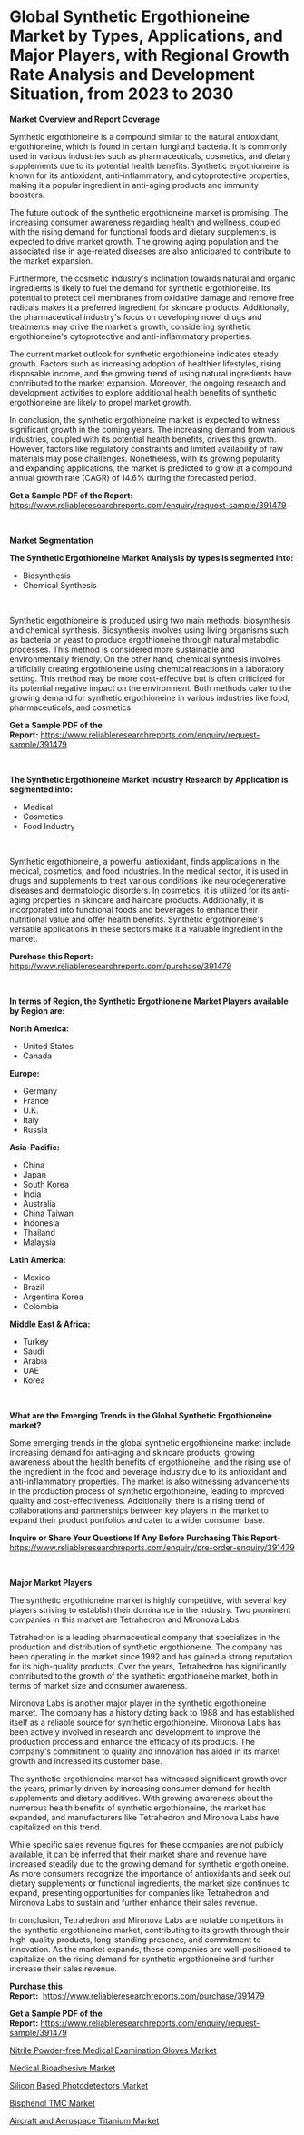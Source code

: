 <p><h1>Global Synthetic Ergothioneine Market by Types, Applications, and Major Players, with Regional Growth Rate Analysis and Development Situation, from 2023 to 2030</h1></p><p><strong>Market Overview and Report Coverage</strong></p>
<p><p>Synthetic ergothioneine is a compound similar to the natural antioxidant, ergothioneine, which is found in certain fungi and bacteria. It is commonly used in various industries such as pharmaceuticals, cosmetics, and dietary supplements due to its potential health benefits. Synthetic ergothioneine is known for its antioxidant, anti-inflammatory, and cytoprotective properties, making it a popular ingredient in anti-aging products and immunity boosters.</p><p>The future outlook of the synthetic ergothioneine market is promising. The increasing consumer awareness regarding health and wellness, coupled with the rising demand for functional foods and dietary supplements, is expected to drive market growth. The growing aging population and the associated rise in age-related diseases are also anticipated to contribute to the market expansion.</p><p>Furthermore, the cosmetic industry's inclination towards natural and organic ingredients is likely to fuel the demand for synthetic ergothioneine. Its potential to protect cell membranes from oxidative damage and remove free radicals makes it a preferred ingredient for skincare products. Additionally, the pharmaceutical industry's focus on developing novel drugs and treatments may drive the market's growth, considering synthetic ergothioneine's cytoprotective and anti-inflammatory properties.</p><p>The current market outlook for synthetic ergothioneine indicates steady growth. Factors such as increasing adoption of healthier lifestyles, rising disposable income, and the growing trend of using natural ingredients have contributed to the market expansion. Moreover, the ongoing research and development activities to explore additional health benefits of synthetic ergothioneine are likely to propel market growth.</p><p>In conclusion, the synthetic ergothioneine market is expected to witness significant growth in the coming years. The increasing demand from various industries, coupled with its potential health benefits, drives this growth. However, factors like regulatory constraints and limited availability of raw materials may pose challenges. Nonetheless, with its growing popularity and expanding applications, the market is predicted to grow at a compound annual growth rate (CAGR) of 14.6% during the forecasted period.</p></p>
<p><strong>Get a Sample PDF of the Report:</strong> <a href="https://www.reliableresearchreports.com/enquiry/request-sample/391479">https://www.reliableresearchreports.com/enquiry/request-sample/391479</a></p>
<p>&nbsp;</p>
<p><strong>Market Segmentation</strong></p>
<p><strong>The Synthetic Ergothioneine Market Analysis by types is segmented into:</strong></p>
<p><ul><li>Biosynthesis</li><li>Chemical Synthesis</li></ul></p>
<p>&nbsp;</p>
<p><p>Synthetic ergothioneine is produced using two main methods: biosynthesis and chemical synthesis. Biosynthesis involves using living organisms such as bacteria or yeast to produce ergothioneine through natural metabolic processes. This method is considered more sustainable and environmentally friendly. On the other hand, chemical synthesis involves artificially creating ergothioneine using chemical reactions in a laboratory setting. This method may be more cost-effective but is often criticized for its potential negative impact on the environment. Both methods cater to the growing demand for synthetic ergothioneine in various industries like food, pharmaceuticals, and cosmetics.</p></p>
<p><strong>Get a Sample PDF of the Report:</strong>&nbsp;<a href="https://www.reliableresearchreports.com/enquiry/request-sample/391479">https://www.reliableresearchreports.com/enquiry/request-sample/391479</a></p>
<p>&nbsp;</p>
<p><strong>The Synthetic Ergothioneine Market Industry Research by Application is segmented into:</strong></p>
<p><ul><li>Medical</li><li>Cosmetics</li><li>Food Industry</li></ul></p>
<p>&nbsp;</p>
<p><p>Synthetic ergothioneine, a powerful antioxidant, finds applications in the medical, cosmetics, and food industries. In the medical sector, it is used in drugs and supplements to treat various conditions like neurodegenerative diseases and dermatologic disorders. In cosmetics, it is utilized for its anti-aging properties in skincare and haircare products. Additionally, it is incorporated into functional foods and beverages to enhance their nutritional value and offer health benefits. Synthetic ergothioneine's versatile applications in these sectors make it a valuable ingredient in the market.</p></p>
<p><strong>Purchase this Report:</strong>&nbsp; <a href="https://www.reliableresearchreports.com/purchase/391479">https://www.reliableresearchreports.com/purchase/391479</a></p>
<p>&nbsp;</p>
<p><strong>In terms of Region, the Synthetic Ergothioneine Market Players available by Region are:</strong></p>
<p>
    <p> <strong> North America: </strong>
        <ul>
            <li>United States</li>
            <li>Canada</li>
        </ul>
        </p> 
    <p> <strong> Europe: </strong>
        <ul>
            <li>Germany</li>
            <li>France</li>
            <li>U.K.</li>
            <li>Italy</li>
            <li>Russia</li>
        </ul>
        </p> 
    <p> <strong> Asia-Pacific: </strong>
        <ul>
            <li>China</li>
            <li>Japan</li>
            <li>South Korea</li>
            <li>India</li>
            <li>Australia</li>
            <li>China Taiwan</li>
            <li>Indonesia</li>
            <li>Thailand</li>
            <li>Malaysia</li>
        </ul>
        </p> 
    <p> <strong> Latin America: </strong>
        <ul>
            <li>Mexico</li>
            <li>Brazil</li>
            <li>Argentina Korea</li>
            <li>Colombia</li>
        </ul>
        </p> 
    <p> <strong> Middle East & Africa: </strong>
        <ul>
            <li>Turkey</li>
            <li>Saudi</li>
            <li>Arabia</li>
            <li>UAE</li>
            <li>Korea</li>
        </ul>
    </p>
    </p>
<p>&nbsp;</p>
<p><strong>What are the Emerging Trends in the Global Synthetic Ergothioneine market?</strong></p>
<p><p>Some emerging trends in the global synthetic ergothioneine market include increasing demand for anti-aging and skincare products, growing awareness about the health benefits of ergothioneine, and the rising use of the ingredient in the food and beverage industry due to its antioxidant and anti-inflammatory properties. The market is also witnessing advancements in the production process of synthetic ergothioneine, leading to improved quality and cost-effectiveness. Additionally, there is a rising trend of collaborations and partnerships between key players in the market to expand their product portfolios and cater to a wider consumer base.</p></p>
<p><strong>Inquire or Share Your Questions If Any Before Purchasing This Report</strong>- <a href="https://www.reliableresearchreports.com/enquiry/pre-order-enquiry/391479">https://www.reliableresearchreports.com/enquiry/pre-order-enquiry/391479</a></p>
<p>&nbsp;</p>
<p><strong>Major Market Players</strong></p>
<p><p>The synthetic ergothioneine market is highly competitive, with several key players striving to establish their dominance in the industry. Two prominent companies in this market are Tetrahedron and Mironova Labs.</p><p>Tetrahedron is a leading pharmaceutical company that specializes in the production and distribution of synthetic ergothioneine. The company has been operating in the market since 1992 and has gained a strong reputation for its high-quality products. Over the years, Tetrahedron has significantly contributed to the growth of the synthetic ergothioneine market, both in terms of market size and consumer awareness.</p><p>Mironova Labs is another major player in the synthetic ergothioneine market. The company has a history dating back to 1988 and has established itself as a reliable source for synthetic ergothioneine. Mironova Labs has been actively involved in research and development to improve the production process and enhance the efficacy of its products. The company's commitment to quality and innovation has aided in its market growth and increased its customer base.</p><p>The synthetic ergothioneine market has witnessed significant growth over the years, primarily driven by increasing consumer demand for health supplements and dietary additives. With growing awareness about the numerous health benefits of synthetic ergothioneine, the market has expanded, and manufacturers like Tetrahedron and Mironova Labs have capitalized on this trend.</p><p>While specific sales revenue figures for these companies are not publicly available, it can be inferred that their market share and revenue have increased steadily due to the growing demand for synthetic ergothioneine. As more consumers recognize the importance of antioxidants and seek out dietary supplements or functional ingredients, the market size continues to expand, presenting opportunities for companies like Tetrahedron and Mironova Labs to sustain and further enhance their sales revenue.</p><p>In conclusion, Tetrahedron and Mironova Labs are notable competitors in the synthetic ergothioneine market, contributing to its growth through their high-quality products, long-standing presence, and commitment to innovation. As the market expands, these companies are well-positioned to capitalize on the rising demand for synthetic ergothioneine and further increase their sales revenue.</p></p>
<p><strong>Purchase this Report:</strong>&nbsp;&nbsp;<a href="https://www.reliableresearchreports.com/purchase/391479">https://www.reliableresearchreports.com/purchase/391479</a></p>
<p></p>
<p><strong>Get a Sample PDF of the Report:</strong>&nbsp;<a href="https://www.reliableresearchreports.com/enquiry/request-sample/391479">https://www.reliableresearchreports.com/enquiry/request-sample/391479</a></p>
<p><p><a href="https://medium.com/@v8581137/nitrile-powder-free-medical-examination-gloves-market-size-market-outlook-and-market-forecast-9aed00cfcc62">Nitrile Powder-free Medical Examination Gloves Market</a></p><p><a href="https://medium.com/@bhumi.technologiesmumbai/medical-bioadhesive-market-report-reveals-the-latest-trends-and-growth-opportunities-of-this-market-71060b0bd05e">Medical Bioadhesive Market</a></p><p><a href="https://medium.com/@hotspotflipk/decoding-silicon-based-photodetectors-market-metrics-market-share-trends-and-growth-patterns-c17ef82d6a6c">Silicon Based Photodetectors Market</a></p><p><a href="https://medium.com/@mhdhonirp23/bisphenol-tmc-market-furnishes-information-on-market-share-market-trends-and-market-growth-feae1201f6a7">Bisphenol TMC Market</a></p><p><a href="https://medium.com/@v4171497/analyzing-aircraft-and-aerospace-titanium-market-global-industry-perspective-and-forecast-2023-to-83c922f1fc8f">Aircraft and Aerospace Titanium Market</a></p></p>